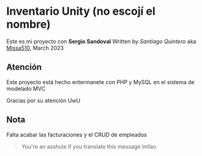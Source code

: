 # Inventario Unity (no escojí el nombre)

Este es mi proyecto con **Sergio Sandoval**
Written by *Santiago Quintero* aka [Missa510](https://github.com/Missa510), March 2023

## Atención

Este proyecto está hecho entermanete con PHP y MySQL en el sistema de modelado MVC

Gracias por su atención UwU

## Nota

Falta acabar las facturaciones y el CRUD de empleados

>You're an asshole if you translate this message lmfao